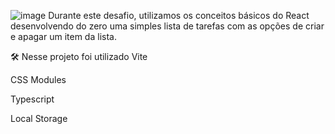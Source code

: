 ![image](https://user-images.githubusercontent.com/107967510/216331641-6a073bcf-3eaa-43f5-8671-237b448e0241.png)
Durante este desafio, utilizamos os conceitos básicos do React desenvolvendo do zero uma simples lista de tarefas com as opções de criar e apagar um item da lista.

🛠️ Nesse projeto foi utilizado
Vite  

CSS Modules  

Typescript  

Local Storage
